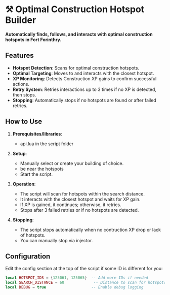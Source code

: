 # ⚒️ Optimal Construction Hotspot Builder 

  **Automatically finds, follows, and interacts with optimal construction hotspots in Fort Forinthry.**

## Features

- **Hotspot Detection**: Scans for optimal construction hotspots.
- **Optimal Targeting**: Moves to and interacts with the closest hotspot.
- **XP Monitoring**: Detects Construction XP gains to confirm successful actions.
- **Retry System**: Retries interactions up to 3 times if no XP is detected, then stops.
- **Stopping**: Automatically stops if no hotspots are found or after failed retries.

## How to Use

1. **Prerequisites/libraries**:
   - api.lua in the script folder

2. **Setup**:
   - Manually select or create your building of choice.
   - be near the hotspots
   - Start the script.

3. **Operation**:
   - The script will scan for hotspots within the search distance.
   - It interacts with the closest hotspot and waits for XP gain.
   - If XP is gained, it continues; otherwise, it retries.
   - Stops after 3 failed retries or if no hotspots are detected.

4. **Stopping**:
   - The script stops automatically when no contruction XP drop or lack of hotspots.
   - You can manually stop via injector.

## Configuration

Edit the config section at the top of the script if some ID is different for you:

```lua
local HOTSPOT_IDS = {125061, 125065}  -- Add more IDs if needed
local SEARCH_DISTANCE = 60             -- Distance to scan for hotspots
local DEBUG = true                    -- Enable debug logging
